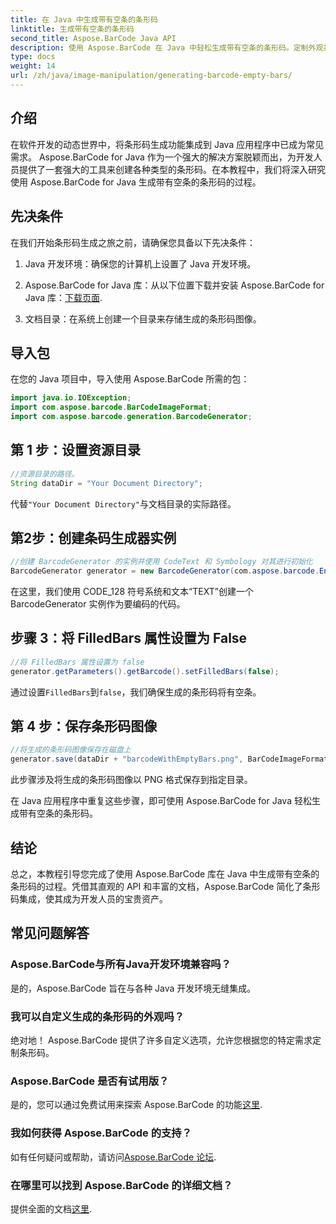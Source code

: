 ```yaml
---
title: 在 Java 中生成带有空条的条形码
linktitle: 生成带有空条的条形码
second_title: Aspose.BarCode Java API
description: 使用 Aspose.BarCode 在 Java 中轻松生成带有空条的条形码。定制外观并无缝集成。立即探索教程！
type: docs
weight: 14
url: /zh/java/image-manipulation/generating-barcode-empty-bars/
---
```


## 介绍

在软件开发的动态世界中，将条形码生成功能集成到 Java 应用程序中已成为常见需求。 Aspose.BarCode for Java 作为一个强大的解决方案脱颖而出，为开发人员提供了一套强大的工具来创建各种类型的条形码。在本教程中，我们将深入研究使用 Aspose.BarCode for Java 生成带有空条的条形码的过程。

## 先决条件

在我们开始条形码生成之旅之前，请确保您具备以下先决条件：

1. Java 开发环境：确保您的计算机上设置了 Java 开发环境。

2.  Aspose.BarCode for Java 库：从以下位置下载并安装 Aspose.BarCode for Java 库：[下载页面](https://releases.aspose.com/barcode/java/).

3. 文档目录：在系统上创建一个目录来存储生成的条形码图像。

## 导入包

在您的 Java 项目中，导入使用 Aspose.BarCode 所需的包：

```java
import java.io.IOException;
import com.aspose.barcode.BarCodeImageFormat;
import com.aspose.barcode.generation.BarcodeGenerator;
```

## 第 1 步：设置资源目录

```java
//资源目录的路径。
String dataDir = "Your Document Directory";
```

代替`"Your Document Directory"`与文档目录的实际路径。

## 第2步：创建条码生成器实例

```java
//创建 BarcodeGenerator 的实例并使用 CodeText 和 Symbology 对其进行初始化
BarcodeGenerator generator = new BarcodeGenerator(com.aspose.barcode.EncodeTypes.CODE_128, "TEXT");
```

在这里，我们使用 CODE_128 符号系统和文本“TEXT”创建一个 BarcodeGenerator 实例作为要编码的代码。

## 步骤 3：将 FilledBars 属性设置为 False

```java
//将 FilledBars 属性设置为 false
generator.getParameters().getBarcode().setFilledBars(false);
```

通过设置`FilledBars`到`false`，我们确保生成的条形码将有空条。

## 第 4 步：保存条形码图像

```java
//将生成的条形码图像保存在磁盘上
generator.save(dataDir + "barcodeWithEmptyBars.png", BarCodeImageFormat.PNG);
```

此步骤涉及将生成的条形码图像以 PNG 格式保存到指定目录。

在 Java 应用程序中重复这些步骤，即可使用 Aspose.BarCode for Java 轻松生成带有空条的条形码。

## 结论

总之，本教程引导您完成了使用 Aspose.BarCode 库在 Java 中生成带有空条的条形码的过程。凭借其直观的 API 和丰富的文档，Aspose.BarCode 简化了条形码集成，使其成为开发人员的宝贵资产。

## 常见问题解答

### Aspose.BarCode与所有Java开发环境兼容吗？
是的，Aspose.BarCode 旨在与各种 Java 开发环境无缝集成。

### 我可以自定义生成的条形码的外观吗？
绝对地！ Aspose.BarCode 提供了许多自定义选项，允许您根据您的特定需求定制条形码。

### Aspose.BarCode 是否有试用版？
是的，您可以通过免费试用来探索 Aspose.BarCode 的功能[这里](https://releases.aspose.com/).

### 我如何获得 Aspose.BarCode 的支持？
如有任何疑问或帮助，请访问[Aspose.BarCode 论坛](https://forum.aspose.com/c/barcode/13).

### 在哪里可以找到 Aspose.BarCode 的详细文档？
提供全面的文档[这里](https://reference.aspose.com/barcode/java/).